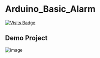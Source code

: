 # Arduino_Basic_Alarm
[![Visits Badge](https://badges.pufler.dev/visits/71460-4-F/Arduino_Basic_Alarm)](https://badges.pufler.dev)

## Demo Project

![image](https://user-images.githubusercontent.com/38273600/55764211-fec15280-5a40-11e9-99f4-c60eb9f8c6f7.png)
